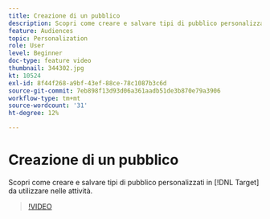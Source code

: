```yaml
---
title: Creazione di un pubblico
description: Scopri come creare e salvare tipi di pubblico personalizzati in Target da utilizzare nelle attività.
feature: Audiences
topic: Personalization
role: User
level: Beginner
doc-type: feature video
thumbnail: 344302.jpg
kt: 10524
exl-id: 8f44f268-a9bf-43ef-88ce-78c1087b3c6d
source-git-commit: 7eb898f13d93d06a361aadb51de3b870e79a3906
workflow-type: tm+mt
source-wordcount: '31'
ht-degree: 12%

---
```


# Creazione di un pubblico

Scopri come creare e salvare tipi di pubblico personalizzati in [!DNL Target] da utilizzare nelle attività.

>[!VIDEO](https://video.tv.adobe.com/v/3411155/?quality=12&learn=on&captions=ita)
